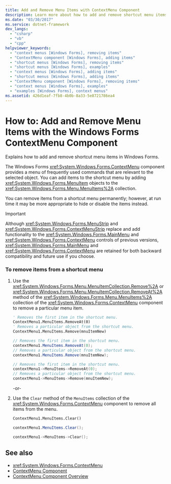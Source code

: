```yaml
---
title: Add and Remove Menu Items with ContextMenu Component
description: Learn more about how to add and remove shortcut menu items with the Windows Forms ContextMenu component.
ms.date: "03/30/2017"
ms.service: dotnet-framework
dev_langs:
  - "csharp"
  - "vb"
  - "cpp"
helpviewer_keywords:
  - "context menus [Windows Forms], removing items"
  - "ContextMenu component [Windows Forms], adding items"
  - "shortcut menus [Windows Forms], removing items"
  - "shortcut menus [Windows Forms], examples"
  - "context menus [Windows Forms], adding items"
  - "shortcut menus [Windows Forms], adding items"
  - "ContextMenu component [Windows Forms], removing items"
  - "context menus [Windows Forms], examples"
  - "examples [Windows Forms], context menus"
ms.assetid: 426d1eaf-7fb8-4b0b-8a33-5e8721786ea4
---
```

# How to: Add and Remove Menu Items with the Windows Forms ContextMenu Component

Explains how to add and remove shortcut menu items in Windows Forms.

The Windows Forms <xref:System.Windows.Forms.ContextMenu> component provides a menu of frequently used commands that are relevant to the selected object. You can add items to the shortcut menu by adding <xref:System.Windows.Forms.MenuItem> objects to the <xref:System.Windows.Forms.Menu.MenuItems%2A> collection.

You can remove items from a shortcut menu permanently; however, at run time it may be more appropriate to hide or disable the items instead.

> [!IMPORTANT]
> Although <xref:System.Windows.Forms.MenuStrip> and <xref:System.Windows.Forms.ContextMenuStrip> replace and add functionality to the <xref:System.Windows.Forms.MainMenu> and <xref:System.Windows.Forms.ContextMenu> controls of previous versions, <xref:System.Windows.Forms.MainMenu> and <xref:System.Windows.Forms.ContextMenu> are retained for both backward compatibility and future use if you choose.

### To remove items from a shortcut menu

1. Use the <xref:System.Windows.Forms.Menu.MenuItemCollection.Remove%2A> or <xref:System.Windows.Forms.Menu.MenuItemCollection.RemoveAt%2A> method of the <xref:System.Windows.Forms.Menu.MenuItems%2A> collection of the <xref:System.Windows.Forms.ContextMenu> component to remove a particular menu item.

    ```vb
    ' Removes the first item in the shortcut menu.
    ContextMenu1.MenuItems.RemoveAt(0)
    ' Removes a particular object from the shortcut menu.
    ContextMenu1.MenuItems.Remove(mnuItemNew)
    ```

    ```csharp
    // Removes the first item in the shortcut menu.
    contextMenu1.MenuItems.RemoveAt(0);
    // Removes a particular object from the shortcut menu.
    contextMenu1.MenuItems.Remove(mnuItemNew);
    ```

    ```cpp
    // Removes the first item in the shortcut menu.
    contextMenu1->MenuItems->RemoveAt(0);
    // Removes a particular object from the shortcut menu.
    contextMenu1->MenuItems->Remove(mnuItemNew);
    ```

     -or-

2. Use the `Clear` method of the `MenuItems` collection of the <xref:System.Windows.Forms.ContextMenu> component to remove all items from the menu.

    ```vb
    ContextMenu1.MenuItems.Clear()
    ```

    ```csharp
    contextMenu1.MenuItems.Clear();
    ```

    ```cpp
    contextMenu1->MenuItems->Clear();
    ```

## See also

- <xref:System.Windows.Forms.ContextMenu>
- [ContextMenu Component](contextmenu-component-windows-forms.md)
- [ContextMenu Component Overview](contextmenu-component-overview-windows-forms.md)
